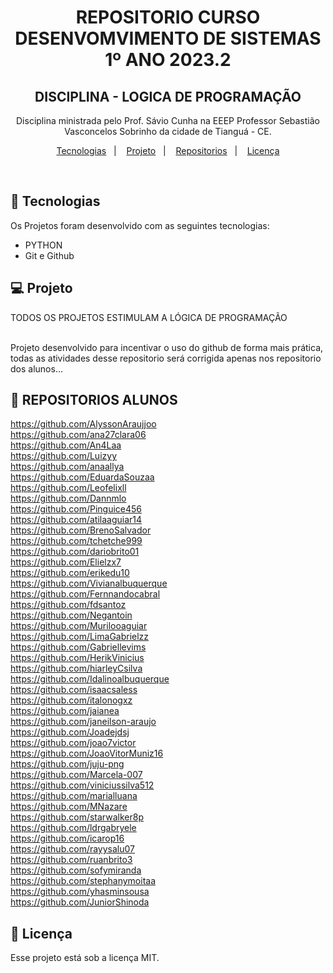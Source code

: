 ﻿
<h1 align="center"> REPOSITORIO CURSO DESENVOMVIMENTO DE SISTEMAS 1º ANO 2023.2</h1>
<h2 align="center"> DISCIPLINA - LOGICA DE PROGRAMAÇÃO </h2>
<p align="center">
Disciplina ministrada pelo Prof. Sávio Cunha na EEEP Professor Sebastião Vasconcelos Sobrinho da cidade de Tianguá - CE. 

</p>

<p align="center">
  <a href="#-tecnologias">Tecnologias</a>&nbsp;&nbsp;&nbsp;|&nbsp;&nbsp;&nbsp;
  <a href="#-projeto">Projeto</a>&nbsp;&nbsp;&nbsp;|&nbsp;&nbsp;&nbsp;
  <a href="#-layout">Repositorios</a>&nbsp;&nbsp;&nbsp;|&nbsp;&nbsp;&nbsp;
  <a href="#memo-licença">Licença</a>
</p>

<br>

## 🚀 Tecnologias

Os Projetos foram desenvolvido com as seguintes tecnologias:

- PYTHON
- Git e Github

## 💻 Projeto

TODOS OS PROJETOS ESTIMULAM A LÓGICA DE PROGRAMAÇÃO

<br>
Projeto desenvolvido para incentivar o uso do github de forma mais prática, todas as atividades desse repositorio será corrigida apenas nos repositorio dos alunos...

## 🔖 REPOSITORIOS ALUNOS

https://github.com/AlyssonAraujjoo<br>
https://github.com/ana27clara06<br>
https://github.com/An4Laa<br>
https://github.com/Luizyy<br>
https://github.com/anaallya<br>
https://github.com/EduardaSouzaa<br>
https://github.com/Leofelixll<br>
https://github.com/Dannmlo<br>
https://github.com/Pinguice456<br>
https://github.com/atilaaguiar14<br>
https://github.com/BrenoSalvador<br>
https://github.com/tchetche999<br>
https://github.com/dariobrito01<br>
https://github.com/Elielzx7<br>
https://github.com/erikedu10<br>
https://github.com/Vivianalbuquerque<br>
https://github.com/Fernnandocabral<br>
https://github.com/fdsantoz<br>
https://github.com/Negantoin<br>
https://github.com/Murilooaguiar<br>
https://github.com/LimaGabrielzz<br>
https://github.com/Gabriellevims<br>
https://github.com/HerikVinicius<br>
https://github.com/hiarleyCsilva<br>
https://github.com/Idalinoalbuquerque<br>
https://github.com/isaacsaless<br>
https://github.com/italonogxz<br>
https://github.com/jaianea<br>
https://github.com/janeilson-araujo<br>
https://github.com/Joadejdsj<br>
https://github.com/joao7victor<br>
https://github.com/JoaoVitorMuniz16<br>
https://github.com/juju-png<br>
https://github.com/Marcela-007<br>
https://github.com/viniciussilva512<br>
https://github.com/marialluana<br>
https://github.com/MNazare<br>
https://github.com/starwalker8p<br>
https://github.com/ldrgabryele<br>
https://github.com/icarop16<br>
https://github.com/rayysalu07<br>
https://github.com/ruanbrito3<br>
https://github.com/sofymiranda<br>
https://github.com/stephanymoitaa<br>
https://github.com/yhasminsousa<br>
https://github.com/JuniorShinoda<br>


## :memo: Licença

Esse projeto está sob a licença MIT.

